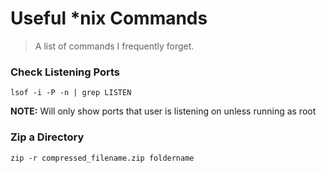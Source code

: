 # Useful *nix Commands

> A list of commands I frequently forget.

### Check Listening Ports

`lsof -i -P -n | grep LISTEN`

**NOTE:** Will only show ports that user is listening on unless running as root

### Zip a Directory

`zip -r compressed_filename.zip foldername`
